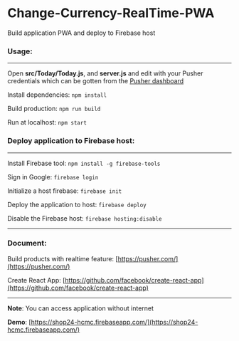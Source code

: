# Change-Currency-RealTime-PWA
Build application PWA and deploy to Firebase host

### Usage:

---------------------------------
Open **src/Today/Today.js**, and **server.js** and edit with your Pusher credentials which can be gotten from the [Pusher dashboard](https://pusher.com/)

Install dependencies: `npm install`

Build production: `npm run build`

Run at localhost: `npm start`


### Deploy application to Firebase host:
---------------------------------------------

Install Firebase tool: `npm install -g firebase-tools`

Sign in Google: `firebase login`

Initialize a host firebase: `firebase init`

Deploy the application to host: `firebase deploy`

Disable the Firebase host: `firebase hosting:disable`

---------------------------------------------------------
### Document:
Build products with realtime feature: [https://pusher.com/](https://pusher.com/)

Create React App: [https://github.com/facebook/create-react-app](https://github.com/facebook/create-react-app)

-----------------------------------------------------------
**Note**: You can access application without internet

**Demo**: [https://shop24-hcmc.firebaseapp.com/](https://shop24-hcmc.firebaseapp.com/)
